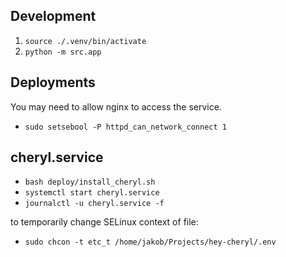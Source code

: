 ## Development
1. `source ./.venv/bin/activate`
2. `python -m src.app`

## Deployments
You may need to allow nginx to access the service.
- `sudo setsebool -P httpd_can_network_connect 1`

## cheryl.service
- `bash deploy/install_cheryl.sh`
- `systemctl start cheryl.service`
- `journalctl -u cheryl.service -f`

to temporarily change SELinux context of file:
- `sudo chcon -t etc_t /home/jakob/Projects/hey-cheryl/.env`
